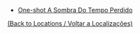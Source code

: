 - [One-shot A Sombra Do Tempo Perdido](s22_-_one-shot___a_sombra_do_tempo_perdido_.md)
	
[(Back to Locations / Voltar a Localizações)](localizacoes.md)

























